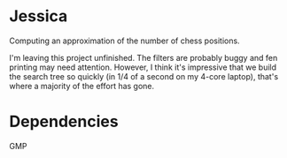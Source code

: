 # Jessica
Computing an approximation of the number of chess positions.

I'm leaving this project unfinished. The filters are probably buggy and fen printing may need attention. However, I think it's impressive that we build the search tree so quickly (in 1/4 of a second on my 4-core laptop), that's where a majority of the effort has gone.

# Dependencies
GMP
